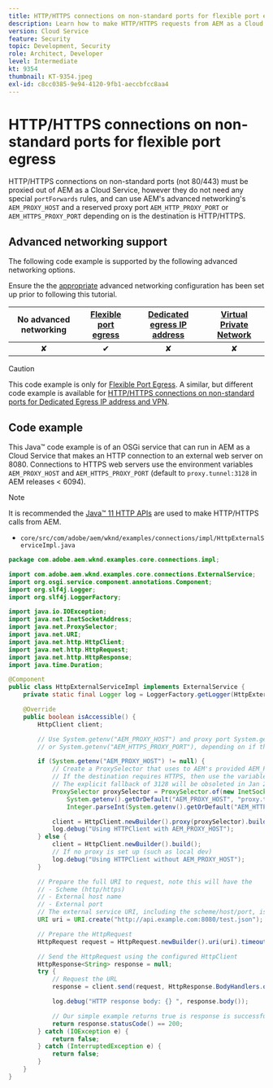 ```yaml
---
title: HTTP/HTTPS connections on non-standard ports for flexible port egress
description: Learn how to make HTTP/HTTPS requests from AEM as a Cloud Service to external web services running on non-standard ports for Flexible Port Egress.
version: Cloud Service
feature: Security
topic: Development, Security
role: Architect, Developer
level: Intermediate
kt: 9354
thumbnail: KT-9354.jpeg
exl-id: c8cc0385-9e94-4120-9fb1-aeccbfcc8aa4
---
```

# HTTP/HTTPS connections on non-standard ports for flexible port egress

HTTP/HTTPS connections on non-standard ports (not 80/443) must be proxied out of AEM as a Cloud Service, however they do not need any special `portForwards` rules, and can use AEM's advanced networking's `AEM_PROXY_HOST` and a reserved proxy port `AEM_HTTP_PROXY_PORT` or `AEM_HTTPS_PROXY_PORT` depending on is the destination is HTTP/HTTPS.

## Advanced networking support

The following code example is supported by the following advanced networking options.

Ensure the the [appropriate](../advanced-networking.md#advanced-networking) advanced networking configuration has been set up prior to following this tutorial.

| No advanced networking | [Flexible port egress](../flexible-port-egress.md) | [Dedicated egress IP address](../dedicated-egress-ip-address.md) | [Virtual Private Network](../vpn.md) |
|:-----:|:-----:|:------:|:---------:|
| &#10008; | &#10004; | &#10008; | &#10008; |

>[!CAUTION]
>
> This code example is only for [Flexible Port Egress](../flexible-port-egress.md). A similar, but different code example is available for [HTTP/HTTPS connections on non-standard ports for Dedicated Egress IP address and VPN](./http-dedicated-egress-ip-vpn.md).

## Code example

This Java™ code example is of an OSGi service that can run in AEM as a Cloud Service that makes an HTTP connection to an external web server on 8080. Connections to HTTPS web servers use the environment variables `AEM_PROXY_HOST` and `AEM_HTTPS_PROXY_PORT` (default to `proxy.tunnel:3128` in AEM releases < 6094).

>[!NOTE]
> It is recommended the [Java™ 11 HTTP APIs](https://docs.oracle.com/en/java/javase/11/docs/api/java.net.http/java/net/http/package-summary.html) are used to make HTTP/HTTPS calls from AEM.

+ `core/src/com/adobe/aem/wknd/examples/connections/impl/HttpExternalServiceImpl.java`

```java
package com.adobe.aem.wknd.examples.core.connections.impl;

import com.adobe.aem.wknd.examples.core.connections.ExternalService;
import org.osgi.service.component.annotations.Component;
import org.slf4j.Logger;
import org.slf4j.LoggerFactory;

import java.io.IOException;
import java.net.InetSocketAddress;
import java.net.ProxySelector;
import java.net.URI;
import java.net.http.HttpClient;
import java.net.http.HttpRequest;
import java.net.http.HttpResponse;
import java.time.Duration;

@Component
public class HttpExternalServiceImpl implements ExternalService {
    private static final Logger log = LoggerFactory.getLogger(HttpExternalServiceImpl.class);

    @Override
    public boolean isAccessible() {
        HttpClient client;

        // Use System.getenv("AEM_PROXY_HOST") and proxy port System.getenv("AEM_HTTP_PROXY_PORT") 
        // or System.getenv("AEM_HTTPS_PROXY_PORT"), depending on if the destination requires HTTP/HTTPS

        if (System.getenv("AEM_PROXY_HOST") != null) {
            // Create a ProxySelector that uses to AEM's provided AEM_PROXY_HOST, with a fallback of proxy.tunnel, and proxy port using the AEM_HTTP_PROXY_PORT variable. 
            // If the destination requires HTTPS, then use the variable AEM_HTTPS_PROXY_PORT instead of AEM_HTTP_PROXY_PORT.
            // The explicit fallback of 3128 will be obsoleted in Jan 2022, and only the AEM_HTTP_PROXY_PORT/AEM_HTTPS_PROXY_PORT variable will be required
            ProxySelector proxySelector = ProxySelector.of(new InetSocketAddress(
                System.getenv().getOrDefault("AEM_PROXY_HOST", "proxy.tunnel"), 
                Integer.parseInt(System.getenv().getOrDefault("AEM_HTTP_PROXY_PORT", "3128"))));

            client = HttpClient.newBuilder().proxy(proxySelector).build();
            log.debug("Using HTTPClient with AEM_PROXY_HOST");
        } else {
            client = HttpClient.newBuilder().build();
            // If no proxy is set up (such as local dev)
            log.debug("Using HTTPClient without AEM_PROXY_HOST");
        }

        // Prepare the full URI to request, note this will have the
        // - Scheme (http/https)
        // - External host name
        // - External port
        // The external service URI, including the scheme/host/port, is defined in code, and NOT in Cloud Manager portForwards rules.
        URI uri = URI.create("http://api.example.com:8080/test.json");

        // Prepare the HttpRequest
        HttpRequest request = HttpRequest.newBuilder().uri(uri).timeout(Duration.ofSeconds(2)).build();

        // Send the HttpRequest using the configured HttpClient
        HttpResponse<String> response = null;
        try {
            // Request the URL
            response = client.send(request, HttpResponse.BodyHandlers.ofString());

            log.debug("HTTP response body: {} ", response.body());

            // Our simple example returns true is response is successful! (200 status code)
            return response.statusCode() == 200;
        } catch (IOException e) {
            return false;
        } catch (InterruptedException e) {
            return false;
        }
    }
}
```
